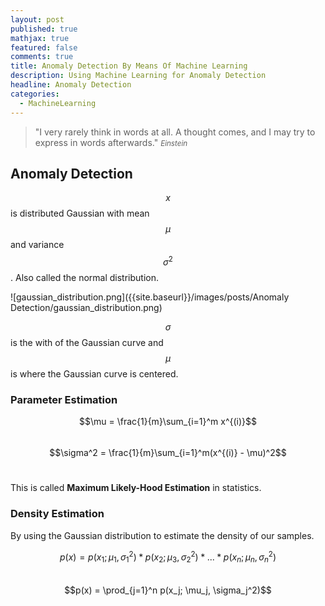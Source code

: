 ```yaml
---
layout: post
published: true
mathjax: true
featured: false
comments: true
title: Anomaly Detection By Means Of Machine Learning
description: Using Machine Learning for Anomaly Detection
headline: Anomaly Detection
categories:
  - MachineLearning
---
```

>&quot;I very rarely think in words at all. A thought comes, and I may try to express in words afterwards.&quot;
><small><cite title="Einstein">Einstein</cite></small>

## Anomaly Detection
$$x$$ is distributed Gaussian with mean $$\mu$$ and variance $$\sigma^2$$. Also called the normal distribution.

![gaussian_distribution.png]({{site.baseurl}}/images/posts/Anomaly Detection/gaussian_distribution.png)

$$\sigma$$ is the with of the Gaussian curve and $$\mu$$ is where the Gaussian curve is centered.

### Parameter Estimation
$$\mu = \frac{1}{m}\sum_{i=1}^m x^{(i)}$$<br>
$$\sigma^2 = \frac{1}{m}\sum_{i=1}^m(x^{(i)} - \mu)^2$$<br>

This is called **Maximum Likely-Hood Estimation** in statistics.

### Density Estimation
By using the Gaussian distribution to estimate the density of our samples.

$$p(x) = p(x_1; \mu_1,\sigma_1^2)*p(x_2; \mu_3,\sigma_2^2)*...*p(x_n; \mu_n,\sigma_n^2)$$ <br>
$$p(x) = \prod_{j=1}^n p(x_j; \mu_j, \sigma_j^2)$$ <br>